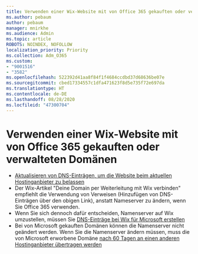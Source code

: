 ```yaml
---
title: Verwenden einer Wix-Website mit von Office 365 gekauften oder verwalteten Domänen
ms.author: pebaum
author: pebaum
manager: mnirkhe
ms.audience: Admin
ms.topic: article
ROBOTS: NOINDEX, NOFOLLOW
localization_priority: Priority
ms.collection: Adm_O365
ms.custom:
- "9001516"
- "3582"
ms.openlocfilehash: 522392d41aa8f84f1f4684ccdbd37d68636be07e
ms.sourcegitcommit: cbed17334557c1dfa471623f8d5e735f72e697da
ms.translationtype: HT
ms.contentlocale: de-DE
ms.lasthandoff: 08/28/2020
ms.locfileid: "47300704"
---
```

# <a name="using-wix-website-with-office-365-purchased-or-managed-domains"></a>Verwenden einer Wix-Website mit von Office 365 gekauften oder verwalteten Domänen

- [Aktualisieren von DNS-Einträgen, um die Website beim aktuellen Hostinganbieter zu belassen](https://docs.microsoft.com/microsoft-365/admin/dns/update-dns-records-to-retain-current-hosting-provider)
- Der Wix-Artikel "Deine Domain per Weiterleitung mit Wix verbinden" empfiehlt die Verwendung von Verweisen (Hinzufügen von DNS-Einträgen über den obigen Link), anstatt Nameserver zu ändern, wenn Sie Office 365 verwenden.
- Wenn Sie sich dennoch dafür entscheiden, Namenserver auf Wix umzustellen, müssen Sie  [DNS-Einträge bei Wix für Microsoft erstellen](https://docs.microsoft.com/microsoft-365/admin/dns/create-dns-records-at-wix?view=o365-worldwide)
- Bei von Microsoft gekauften Domänen können die Namenserver nicht geändert werden. Wenn Sie die Namenserver ändern müssen, muss die von Microsoft erworbene Domäne  [nach 60 Tagen an einen anderen Hostinganbieter übertragen werden](https://docs.microsoft.com/microsoft-365/admin/get-help-with-domains/transfer-a-domain-from-microsoft-to-another-host)